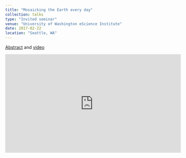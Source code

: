 ```yaml
---
title: "Mosaicking the Earth every day"
collection: talks
type: "Invited seminar"
venue: "University of Washington eScience Institute"
date: 2017-02-22
location: "Seattle, WA"
---
```


[Abstract](https://escience.washington.edu/uw-data-science-seminar/Jordahl) and [video](https://www.youtube.com/watch?v=uM2yqQI66F8&list=PLA6PlfxWZPLRSOMVdrE9AZ_FPDzX5bh2d&index=3)

<iframe width="560" height="315" src="https://www.youtube-nocookie.com/embed/uM2yqQI66F8" title="YouTube video player" frameborder="0" allow="accelerometer; autoplay; clipboard-write; encrypted-media; gyroscope; picture-in-picture" allowfullscreen></iframe>
